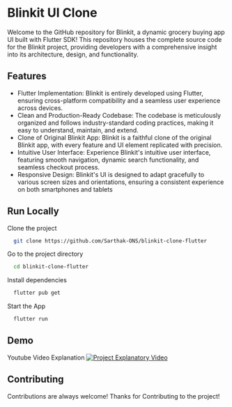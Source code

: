 
# Blinkit UI Clone


Welcome to the GitHub repository for Blinkit, a dynamic grocery buying app UI built with Flutter SDK! This repository houses the complete source code for the Blinkit project, providing developers with a comprehensive insight into its architecture, design, and functionality.

## Features

- Flutter Implementation: Blinkit is entirely developed using Flutter, ensuring cross-platform compatibility and a seamless user experience across devices.
- Clean and Production-Ready Codebase: The codebase is meticulously organized and follows industry-standard coding practices, making it easy to understand, maintain, and extend.
- Clone of Original Blinkit App: Blinkit is a faithful clone of the original Blinkit app, with every feature and UI element replicated with precision.
- Intuitive User Interface: Experience Blinkit's intuitive user interface, featuring smooth navigation, dynamic search functionality, and seamless checkout process.
- Responsive Design: Blinkit's UI is designed to adapt gracefully to various screen sizes and orientations, ensuring a consistent experience on both smartphones and tablets
## Run Locally

Clone the project

```bash
  git clone https://github.com/Sarthak-ONS/blinkit-clone-flutter
```

Go to the project directory

```bash
  cd blinkit-clone-flutter
```

Install dependencies

```bash
  flutter pub get
```

Start the App

```bash
  flutter run 
```


## Demo

Youtube Video Explanation
[![Project Explanatory Video](https://github.com/Sarthak-ONS/blinkit-clone-flutter/assets/57105611/692e3bff-1c8e-4463-8e8e-d48a7d442bba)](https://youtu.be/XjqhD-Mp3TY)


## Contributing

Contributions are always welcome! Thanks for Contributing to the project!
